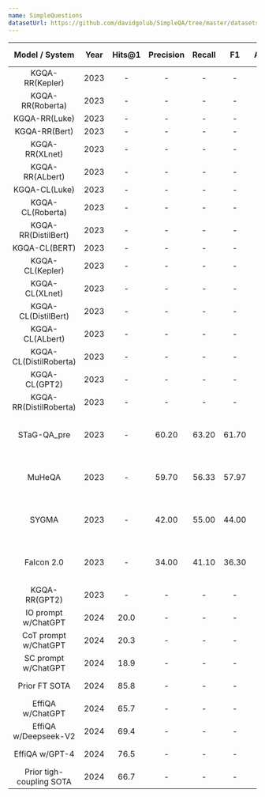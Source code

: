 ```yaml
---
name: SimpleQuestions
datasetUrl: https://github.com/davidgolub/SimpleQA/tree/master/datasets/SimpleQuestions
---
```


|      Model / System      | Year | Hits@1 | Precision | Recall |  F1   | Accuracy | Language |                                        Reported by                                         |
|:------------------------:| :--: |:------:|:---------:|:------:|:-----:|:--------:|:--------:| :----------------------------------------------------------------------------------------: |
|     KGQA-RR(Kepler)      | 2023 |   -    |     -     |   -    |   -   |  77.41   |    EN    |                     [Hu et al.](https://arxiv.org/pdf/2303.10368.pdf)                      |
|     KGQA-RR(Roberta)     | 2023 |   -    |     -     |   -    |   -   |  77.12   |    EN    |                     [Hu et al.](https://arxiv.org/pdf/2303.10368.pdf)                      |
|      KGQA-RR(Luke)       | 2023 |   -    |     -     |   -    |   -   |  77.00   |    EN    |                     [Hu et al.](https://arxiv.org/pdf/2303.10368.pdf)                      |
|      KGQA-RR(Bert)       | 2023 |   -    |     -     |   -    |   -   |  76.76   |    EN    |                     [Hu et al.](https://arxiv.org/pdf/2303.10368.pdf)                      |
|      KGQA-RR(XLnet)      | 2023 |   -    |     -     |   -    |   -   |  76.26   |    EN    |                     [Hu et al.](https://arxiv.org/pdf/2303.10368.pdf)                      |
|     KGQA-RR(ALbert)      | 2023 |   -    |     -     |   -    |   -   |  76.20   |    EN    |                     [Hu et al.](https://arxiv.org/pdf/2303.10368.pdf)                      |
|      KGQA-CL(Luke)       | 2023 |   -    |     -     |   -    |   -   |  75.67   |    EN    |                     [Hu et al.](https://arxiv.org/pdf/2303.10368.pdf)                      |
|     KGQA-CL(Roberta)     | 2023 |   -    |     -     |   -    |   -   |  75.32   |    EN    |                     [Hu et al.](https://arxiv.org/pdf/2303.10368.pdf)                      |
|   KGQA-RR(DistilBert)    | 2023 |   -    |     -     |   -    |   -   |  75.11   |    EN    |                     [Hu et al.](https://arxiv.org/pdf/2303.10368.pdf)                      |
|      KGQA-CL(BERT)       | 2023 |   -    |     -     |   -    |   -   |  74.79   |    EN    |                     [Hu et al.](https://arxiv.org/pdf/2303.10368.pdf)                      |
|     KGQA-CL(Kepler)      | 2023 |   -    |     -     |   -    |   -   |  74.87   |    EN    |                     [Hu et al.](https://arxiv.org/pdf/2303.10368.pdf)                      |
|      KGQA-CL(XLnet)      | 2023 |   -    |     -     |   -    |   -   |  74.30   |    EN    |                     [Hu et al.](https://arxiv.org/pdf/2303.10368.pdf)                      |
|   KGQA-CL(DistilBert)    | 2023 |   -    |     -     |   -    |   -   |  74.29   |    EN    |                     [Hu et al.](https://arxiv.org/pdf/2303.10368.pdf)                      |
|     KGQA-CL(ALbert)      | 2023 |   -    |     -     |   -    |   -   |  74.26   |    EN    |                     [Hu et al.](https://arxiv.org/pdf/2303.10368.pdf)                      |
|  KGQA-CL(DistilRoberta)  | 2023 |   -    |     -     |   -    |   -   |  74.04   |    EN    |                     [Hu et al.](https://arxiv.org/pdf/2303.10368.pdf)                      |
|      KGQA-CL(GPT2)       | 2023 |   -    |     -     |   -    |   -   |  73.39   |    EN    |                     [Hu et al.](https://arxiv.org/pdf/2303.10368.pdf)                      |
|  KGQA-RR(DistilRoberta)  | 2023 |   -    |     -     |   -    |   -   |  73.24   |    EN    |                     [Hu et al.](https://arxiv.org/pdf/2303.10368.pdf)                      |
|       STaG-QA_pre        | 2023 |   -    |   60.20   | 63.20  | 61.70 |    -     |    EN    | [Badenes-Olmedo and Corcho](https://www.semantic-web-journal.net/system/files/swj3379.pdf) |
|          MuHeQA          | 2023 |   -    |   59.70   | 56.33  | 57.97 |    -     |    EN    | [Badenes-Olmedo and Corcho](https://www.semantic-web-journal.net/system/files/swj3379.pdf) |
|          SYGMA           | 2023 |   -    |   42.00   | 55.00  | 44.00 |    -     |    EN    | [Badenes-Olmedo and Corcho](https://www.semantic-web-journal.net/system/files/swj3379.pdf) |
|        Falcon 2.0        | 2023 |   -    |   34.00   | 41.10  | 36.30 |    -     |    EN    | [Badenes-Olmedo and Corcho](https://www.semantic-web-journal.net/system/files/swj3379.pdf) |
|      KGQA-RR(GPT2)       | 2023 |   -    |     -     |   -    |   -   |  23.18   |    EN    |                     [Hu et al.](https://arxiv.org/pdf/2303.10368.pdf)                      |
|   IO prompt w/ChatGPT    | 2024 |  20.0  |    -      |   -    |   -   |    -     |    EN    |            [Dong et al.](https://arxiv.org/pdf/2406.01238)             |
|   CoT prompt w/ChatGPT   | 2024 |  20.3  |     -     |   -    |   -   |    -     |    EN    | [Dong et al.](https://arxiv.org/pdf/2406.01238) |
|   SC prompt w/ChatGPT    | 2024 |  18.9  |     -     |   -    |   -   |    -     |    EN    | [Dong et al.](https://arxiv.org/pdf/2406.01238) |
|      Prior FT SOTA       | 2024 |  85.8  |     -     |   -    |   -   |    -     |    EN    | [Dong et al.](https://arxiv.org/pdf/2406.01238) |
|     EffiQA w/ChatGPT     | 2024 |  65.7  |     -     |   -    |   -   |    -     |    EN    | [Dong et al.](https://arxiv.org/pdf/2406.01238) |
|   EffiQA w/Deepseek-V2   | 2024 |  69.4  |     -     |   -    |   -   |    -     |    EN    | [Dong et al.](https://arxiv.org/pdf/2406.01238) |
|      EffiQA w/GPT-4      | 2024 |  76.5  |     -     |   -    |   -   |    -     |    EN    | [Dong et al.](https://arxiv.org/pdf/2406.01238) |
| Prior tigh-coupling SOTA | 2024 |  66.7  |     -     |   -    |   -   |    -     |    EN    | [Dong et al.](https://arxiv.org/pdf/2406.01238) |
